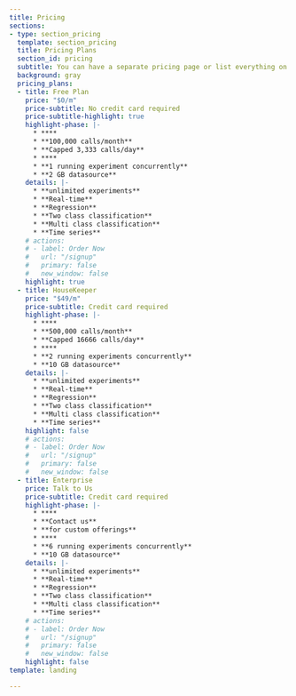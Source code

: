```yaml
---
title: Pricing
sections:
- type: section_pricing
  template: section_pricing
  title: Pricing Plans
  section_id: pricing
  subtitle: You can have a separate pricing page or list everything on the home page.
  background: gray
  pricing_plans:
  - title: Free Plan
    price: "$0/m"
    price-subtitle: No credit card required
    price-subtitle-highlight: true
    highlight-phase: |-
      * ****
      * **100,000 calls/month**
      * **Capped 3,333 calls/day**
      * ****
      * **1 running experiment concurrently**
      * **2 GB datasource**
    details: |-
      * **unlimited experiments**
      * **Real-time**
      * **Regression**
      * **Two class classification** 
      * **Multi class classification** 
      * **Time series**
    # actions:
    # - label: Order Now
    #   url: "/signup"
    #   primary: false
    #   new_window: false
    highlight: true
  - title: HouseKeeper
    price: "$49/m"
    price-subtitle: Credit card required
    highlight-phase: |-
      * ****
      * **500,000 calls/month**
      * **Capped 16666 calls/day**
      * ****
      * **2 running experiments concurrently**
      * **10 GB datasource**
    details: |-
      * **unlimited experiments**
      * **Real-time**
      * **Regression**
      * **Two class classification** 
      * **Multi class classification** 
      * **Time series**
    highlight: false
    # actions:
    # - label: Order Now
    #   url: "/signup"
    #   primary: false
    #   new_window: false
  - title: Enterprise
    price: Talk to Us
    price-subtitle: Credit card required
    highlight-phase: |-
      * ****
      * **Contact us**
      * **for custom offerings**
      * ****
      * **6 running experiments concurrently**
      * **10 GB datasource**
    details: |-
      * **unlimited experiments**
      * **Real-time**
      * **Regression**
      * **Two class classification** 
      * **Multi class classification** 
      * **Time series**
    # actions:
    # - label: Order Now
    #   url: "/signup"
    #   primary: false
    #   new_window: false
    highlight: false
template: landing

---
```

